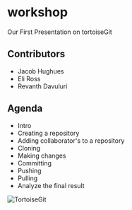 # workshop
Our First Presentation on tortoiseGit

## Contributors
- Jacob Hughues
- Eli Ross
- Revanth Davuluri

## Agenda
- Intro
- Creating a repository
- Adding collaborator's to a repository
- Cloning
- Making changes
- Committing
- Pushing
- Pulling
- Analyze the final result

![TortoiseGit](https://upload.wikimedia.org/wikipedia/commons/8/88/TortoiseGit_logo.svg)
